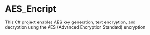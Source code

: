 # AES_Encript
This C# project enables AES key generation, text encryption, and decryption using the AES (Advanced Encryption Standard) encryption
